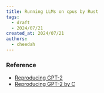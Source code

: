 ```yaml
---
title: Running LLMs on cpus by Rust
tags:
  - draft
  - 2024/07/21
created_at: 2024/07/21
authors:
  - cheedah
---
```

### Reference
- [Reproducing GPT-2](06405495-2fa1-4bc0-82c1-ca2249e3266d.md)
- [Reproducing GPT-2 by C](2cae8ac3-159e-4c8b-91c1-4618298f12b4.md)

